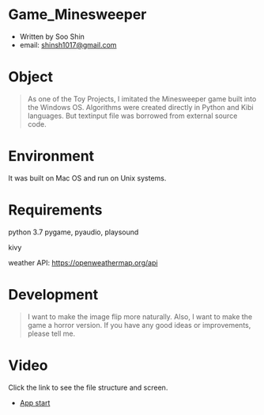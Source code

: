 # Game_Minesweeper

- Written by Soo Shin
- email: shinsh1017@gmail.com

# Object

> As one of the Toy Projects, I imitated the Minesweeper game built into the Windows OS.
> Algorithms were created directly in Python and Kibi languages.
> But textinput file was borrowed from external source code.

# Environment

It was built on Mac OS and run on Unix systems.

# Requirements

python 3.7
pygame, pyaudio, playsound 

kivy

weather API: https://openweathermap.org/api


# Development

> I want to make the image flip more naturally. 
> Also, I want to make the game a horror version. 
> If you have any good ideas or improvements, please tell me.

# Video
Click the link to see the file structure and screen.

* [App start](https://youtu.be/3BtA_apJ00k)
